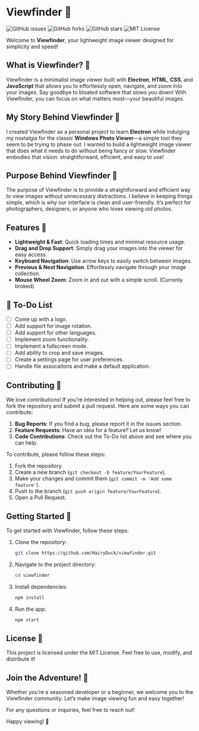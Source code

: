# Viewfinder 📸

![GitHub issues](https://img.shields.io/github/issues/HairyDuck/viewfinder) 
![GitHub forks](https://img.shields.io/github/forks/HairyDuck/viewfinder) 
![GitHub stars](https://img.shields.io/github/stars/HairyDuck/viewfinder)
![MIT License](https://img.shields.io/badge/license-MIT-green)

Welcome to **Viewfinder**, your lightweight image viewer designed for simplicity and speed!

## What is Viewfinder? 🤔

Viewfinder is a minimalist image viewer built with **Electron**, **HTML**, **CSS**, and **JavaScript** that allows you to effortlessly open, navigate, and zoom into your images. Say goodbye to bloated software that slows you down! With Viewfinder, you can focus on what matters most—your beautiful images.

## My Story Behind Viewfinder 🌟

I created Viewfinder as a personal project to learn **Electron** while indulging my nostalgia for the classic **Windows Photo Viewer**—a simple tool they seem to be trying to phase out. I wanted to build a lightweight image viewer that does what it needs to do without being fancy or slow. Viewfinder embodies that vision: straightforward, efficient, and easy to use!

## Purpose Behind Viewfinder 🎯

The purpose of Viewfinder is to provide a straightforward and efficient way to view images without unnecessary distractions. I believe in keeping things simple, which is why our interface is clean and user-friendly. It’s perfect for photographers, designers, or anyone who loves viewing old photos.

## Features 🚀

- **Lightweight & Fast**: Quick loading times and minimal resource usage.
- **Drag and Drop Support**: Simply drag your images into the viewer for easy access.
- **Keyboard Navigation**: Use arrow keys to easily switch between images.
- **Previous & Next Navigation**: Effortlessly navigate through your image collection.
- **Mouse Wheel Zoom**: Zoom in and out with a simple scroll. (Currenly broked)

## 📝 To-Do List

- [ ] Come up with a logo.
- [ ] Add support for image rotation.
- [ ] Add support for other languages.
- [ ] Implement zoom functionality.
- [ ] Implement a fullscreen mode.
- [ ] Add ability to crop and save images.
- [ ] Create a settings page for user preferences.
- [ ] Handle file assocaitons and make a default application.

## Contributing 🤝

We love contributions! If you’re interested in helping out, please feel free to fork the repository and submit a pull request. Here are some ways you can contribute:

1. **Bug Reports**: If you find a bug, please report it in the issues section.
2. **Feature Requests**: Have an idea for a feature? Let us know!
3. **Code Contributions**: Check out the To-Do list above and see where you can help.

To contribute, please follow these steps:

1. Fork the repository.
2. Create a new branch (`git checkout -b feature/YourFeature`).
3. Make your changes and commit them (`git commit -m 'Add some feature'`).
4. Push to the branch (`git push origin feature/YourFeature`).
5. Open a Pull Request.

## Getting Started 🏁

To get started with Viewfinder, follow these steps:

1. Clone the repository:
   ```bash
   git clone https://github.com/HairyDuck/viewfinder.git
   ```
2. Navigate to the project directory:
   ```bash
   cd viewfinder
   ```
3. Install dependencies:
   ```bash
   npm install
   ```
4. Run the app:
   ```bash
   npm start
   ```

## License 📄

This project is licensed under the MIT License. Feel free to use, modify, and distribute it!

## Join the Adventure! 🎉

Whether you’re a seasoned developer or a beginner, we welcome you to the Viewfinder community. Let’s make image viewing fun and easy together!

For any questions or inquiries, feel free to reach out!

Happy viewing! 🌟
